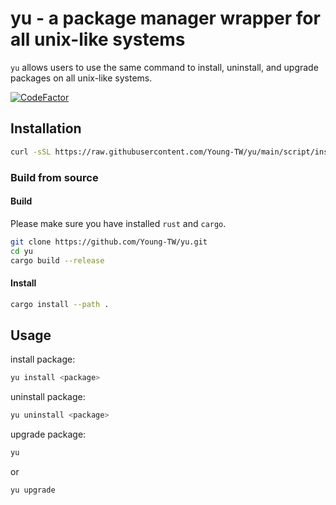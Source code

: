 # yu - a package manager wrapper for all unix-like systems

`yu` allows users to use the same command to install, uninstall, and upgrade packages on all unix-like systems.

[![CodeFactor](https://www.codefactor.io/repository/github/young-tw/yu/badge)](https://www.codefactor.io/repository/github/young-tw/yu)

## Installation

```bash
curl -sSL https://raw.githubusercontent.com/Young-TW/yu/main/script/install.sh | bash
```

### Build from source

#### Build

Please make sure you have installed `rust` and `cargo`.

```bash
git clone https://github.com/Young-TW/yu.git
cd yu
cargo build --release
```

#### Install

```bash
cargo install --path .
```

## Usage

install package:

```bash
yu install <package>
```

uninstall package:

```bash
yu uninstall <package>
```

upgrade package:

```bash
yu
```

or

```bash
yu upgrade
```
